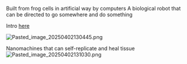 Built from frog cells in artificial way by computers
A biological robot that can be directed to go somewhere and do something

Intro [here](https://www.youtube.com/watch?v=8WyWFAS96ac)

![Pasted\_image\_20250402130445.png](pasted_image_20250402130445.png)

Nanomachines that can self-replicate and heal tissue
![Pasted\_image\_20250402131030.png](pasted_image_20250402131030.png)

